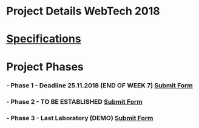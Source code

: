 # Project Details WebTech 2018

# [Specifications](https://docs.google.com/document/d/1hSpu35JvciXPjgogAGos_t3CdZGmUhes-9Lgp77PYuc/edit)

# Project Phases

### -   Phase 1 - Deadline 25.11.2018 (END OF WEEK 7) [Submit Form]()
### -   Phase 2 - TO BE ESTABLISHED [Submit Form]()
### -   Phase 3 - Last Laboratory (DEMO) [Submit Form]()